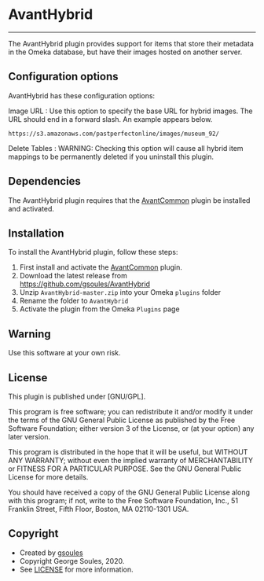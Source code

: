 # AvantHybrid

---

The AvantHybrid plugin provides support for items that store their metadata in the Omeka database,
but have their images hosted on another server.


## Configuration options
AvantHybrid has these configuration options:

Image URL
:   Use this option to specify the base URL for hybrid images. The URL should end in a forward slash.
    An example appears below.
``` text
https://s3.amazonaws.com/pastperfectonline/images/museum_92/
```

Delete Tables
:   WARNING: Checking this option will cause all hybrid item mappings to be permanently deleted if you uninstall this plugin.


## Dependencies
The AvantHybrid plugin requires that the [AvantCommon] plugin be installed and activated.

## Installation

To install the AvantHybrid plugin, follow these steps:

1. First install and activate the [AvantCommon] plugin.
1. Download the latest release from <https://github.com/gsoules/AvantHybrid>
1. Unzip `AvantHybrid-master.zip` into your Omeka `plugins` folder
1. Rename the folder to `AvantHybrid`
1. Activate the plugin from the Omeka `Plugins` page

## Warning

Use this software at your own risk.

##  License

This plugin is published under [GNU/GPL].

This program is free software; you can redistribute it and/or modify it under
the terms of the GNU General Public License as published by the Free Software
Foundation; either version 3 of the License, or (at your option) any later
version.

This program is distributed in the hope that it will be useful, but WITHOUT
ANY WARRANTY; without even the implied warranty of MERCHANTABILITY or FITNESS
FOR A PARTICULAR PURPOSE. See the GNU General Public License for more
details.

You should have received a copy of the GNU General Public License along with
this program; if not, write to the Free Software Foundation, Inc.,
51 Franklin Street, Fifth Floor, Boston, MA 02110-1301 USA.

Copyright
---------

-   Created by [gsoules](https://github.com/gsoules) 
-   Copyright George Soules, 2020.
-   See [LICENSE](https://github.com/gsoules/AvantHybrid/blob/master/LICENSE) for more information.


[AvantCommon]:        avantcommon.md